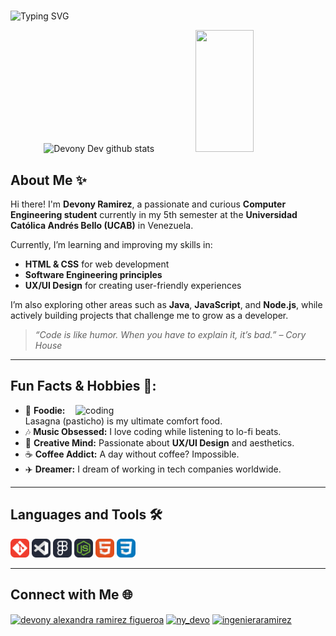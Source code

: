 # 

![Typing SVG](https://readme-typing-svg.herokuapp.com/?color=c27ba0&size=35&center=true&vLeft=true&width=1000&lines=Hi+♡;I'm+Devony+Ramirez;Welcome!)

<!-------------------------------------------------------------------------------------------------------------------------------------------------------->
<div align="center">  
  <img width="49%" height="195px" src="https://github-readme-stats.vercel.app/api?username=DevonyRamirez&show_icons=true&count_private=true&hide_border=true&title_color=c27ba0&icon_color=c27ba0&text_color=FFFFFF&bg_color=0d1117" alt="Devony Dev github stats" />
  
  <img width="43%" height="195px" src="https://github-readme-stats.vercel.app/api/top-langs/?username=DevonyRamireza&layout=compact&hide_border=true&title_color=c27ba0&text_color=FFFFFF&bg_color=0d1117" />
</div> 
<!-------------------------------------------------------------------------------------------------------------------------------------------------------->

## About Me ✨
Hi there! I'm **Devony Ramirez**, a passionate and curious **Computer Engineering student** currently in my 5th semester at the **Universidad Católica Andrés Bello (UCAB)** in Venezuela.    

Currently, I’m learning and improving my skills in:  
- **HTML & CSS** for web development  
- **Software Engineering principles**  
- **UX/UI Design** for creating user-friendly experiences  

I’m also exploring other areas such as **Java**, **JavaScript**, and **Node.js**, while actively building projects that challenge me to grow as a developer.  

> _“Code is like humor. When you have to explain it, it’s bad.” – Cory House_

---
## Fun Facts & Hobbies 🎀:
<img align="right" alt="coding" width="400" src="https://media1.giphy.com/media/v1.Y2lkPTc5MGI3NjExYzFkZ3c0MTVkNHJwOTljdTNsMHBwZmgxdXpmbHc5azEzYW9nZG4wcSZlcD12MV9pbnRlcm5hbF9naWZfYnlfaWQmY3Q9Zw/MDJ9IbxxvDUQM/giphy.gif">

- 🍝 **Foodie:** Lasagna (pasticho) is my ultimate comfort food.  
- 🎶 **Music Obsessed:** I love coding while listening to lo-fi beats.  
- 🎨 **Creative Mind:** Passionate about **UX/UI Design** and aesthetics.  
- ☕ **Coffee Addict:** A day without coffee? Impossible.  
- ✈️ **Dreamer:** I dream of working in tech companies worldwide.  

---
## Languages and Tools 🛠️
<p align="left">
<img src="https://github.com/tandpfun/skill-icons/blob/main/icons/Git.svg" width="30" title="Git">  
<img src="https://github.com/tandpfun/skill-icons/blob/main/icons/VSCode-Dark.svg" width="30" title="VSCode">  
<img src="https://github.com/tandpfun/skill-icons/blob/main/icons/Figma-Dark.svg" width="30" title="Figma">   
<img src="https://github.com/tandpfun/skill-icons/blob/main/icons/NodeJS-Dark.svg" width="30" title="NodeJs"> 
<img src="https://github.com/tandpfun/skill-icons/blob/main/icons/HTML.svg" width="30" title="HTML"> 
<img src="https://github.com/tandpfun/skill-icons/blob/main/icons/CSS.svg" width="30" title="CSS">
</p>

---

## Connect with Me 🌐
<p align="left">
<a href="https://ve.linkedin.com/in/devony-alexandra-ramírez-figueroa-b9153b2a4?original_referer=https%3A%2F%2Fwww.google.com%2F" target="blank"><img align="center" src="https://raw.githubusercontent.com/rahuldkjain/github-profile-readme-generator/master/src/images/icons/Social/linked-in-alt.svg" alt="devony alexandra ramirez figueroa" height="30" width="40" /></a>
<a href="https://instagram.com/ny_devo" target="blank"><img align="center" src="https://raw.githubusercontent.com/rahuldkjain/github-profile-readme-generator/master/src/images/icons/Social/instagram.svg" alt="ny_devo" height="30" width="40" /></a>
<a href="https://www.youtube.com/@IngenieraRamirez" target="blank"><img align="center" src="https://raw.githubusercontent.com/rahuldkjain/github-profile-readme-generator/master/src/images/icons/Social/youtube.svg" alt="ingenieraramirez" height="30" width="40" /></a>
</p>
